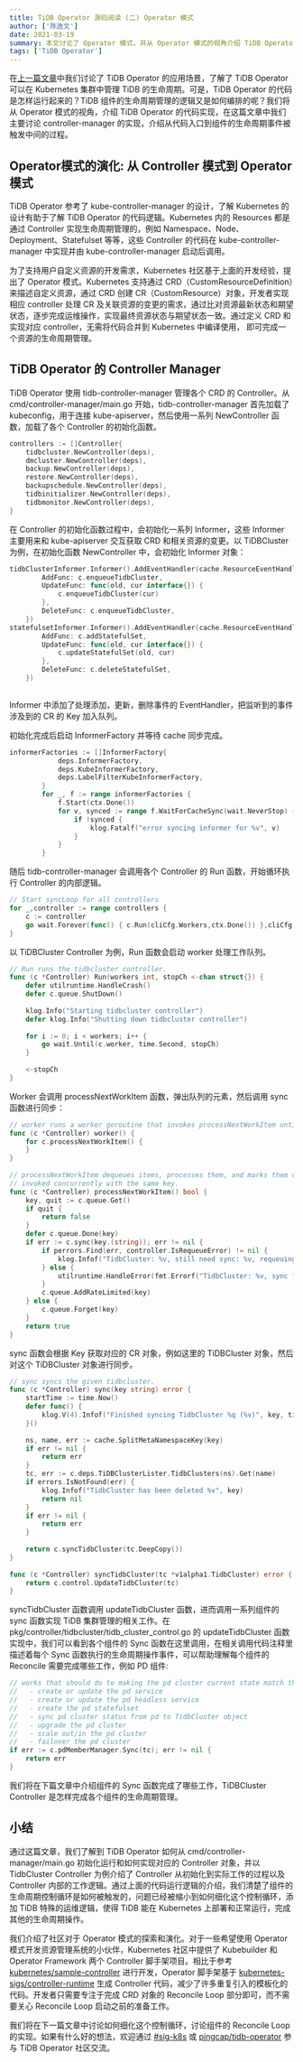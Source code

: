```yaml
---
title: TiDB Operator 源码阅读 (二) Operator 模式
author: ['陈逸文']
date: 2021-03-19
summary: 本文讨论了 Operator 模式，并从 Operator 模式的视角介绍 TiDB Operator 的代码的执行逻辑。
tags: ['TiDB Operator']
---
```


在[上一篇文章](https://pingcap.com/blog-cn/tidb-operator-source-code-1/)中我们讨论了 TiDB Operator 的应用场景，了解了 TiDB Operator 可以在 Kubernetes 集群中管理 TiDB 的生命周期。可是，TiDB Operator 的代码是怎样运行起来的？TiDB 组件的生命周期管理的逻辑又是如何编排的呢？我们将从 Operator 模式的视角，介绍 TiDB Operator 的代码实现，在这篇文章中我们主要讨论 controller-manager 的实现，介绍从代码入口到组件的生命周期事件被触发中间的过程。

## Operator模式的演化: 从 Controller 模式到 Operator 模式

TiDB Operator 参考了 kube-controller-manager 的设计，了解 Kubernetes 的设计有助于了解 TiDB Operator 的代码逻辑。Kubernetes 内的 Resources 都是通过 Controller 实现生命周期管理的，例如 Namespace、Node、Deployment、Statefulset 等等，这些 Controller 的代码在 kube-controller-manager 中实现并由 kube-controller-manager 启动后调用。

为了支持用户自定义资源的开发需求，Kubernetes 社区基于上面的开发经验，提出了 Operator 模式。Kubernetes 支持通过 CRD（CustomResourceDefinition）来描述自定义资源，通过 CRD 创建 CR（CustomResource）对象，开发者实现相应 controller 处理 CR 及关联资源的变更的需求，通过比对资源最新状态和期望状态，逐步完成运维操作，实现最终资源状态与期望状态一致。通过定义 CRD 和实现对应 controller，无需将代码合并到 Kubernetes 中编译使用， 即可完成一个资源的生命周期管理。

## TiDB Operator 的 Controller Manager

TiDB Operator 使用 tidb-controller-manager 管理各个 CRD 的 Controller。从 cmd/controller-manager/main.go 开始，tidb-controller-manager 首先加载了 kubeconfig，用于连接 kube-apiserver，然后使用一系列 NewController 函数，加载了各个 Controller 的初始化函数。

```go
controllers := []Controller{
    tidbcluster.NewController(deps),
    dmcluster.NewController(deps),
    backup.NewController(deps),
    restore.NewController(deps),
    backupschedule.NewController(deps),
    tidbinitializer.NewController(deps),
    tidbmonitor.NewController(deps),
}
```

在 Controller 的初始化函数过程中，会初始化一系列 Informer，这些 Informer 主要用来和 kube-apiserver 交互获取 CRD 和相关资源的变更。以 TiDBCluster 为例，在初始化函数 NewController 中，会初始化 Informer 对象：
 
```go
tidbClusterInformer.Informer().AddEventHandler(cache.ResourceEventHandlerFuncs{
        AddFunc: c.enqueueTidbCluster,
        UpdateFunc: func(old, cur interface{}) {
            c.enqueueTidbCluster(cur)
        },
        DeleteFunc: c.enqueueTidbCluster,
    })
statefulsetInformer.Informer().AddEventHandler(cache.ResourceEventHandlerFuncs{
        AddFunc: c.addStatefulSet,
        UpdateFunc: func(old, cur interface{}) {
            c.updateStatefulSet(old, cur)
        },
        DeleteFunc: c.deleteStatefulSet,
    })
 
```
 
Informer 中添加了处理添加，更新，删除事件的 EventHandler，把监听到的事件涉及到的 CR 的 Key 加入队列。
 
初始化完成后启动 InformerFactory 并等待 cache 同步完成。
 
```go
informerFactories := []InformerFactory{
            deps.InformerFactory,
            deps.KubeInformerFactory,
            deps.LabelFilterKubeInformerFactory,
        }
        for _, f := range informerFactories {
            f.Start(ctx.Done())
            for v, synced := range f.WaitForCacheSync(wait.NeverStop) {
                if !synced {
                    klog.Fatalf("error syncing informer for %v", v)
                }
            }
        }
```
 
随后 tidb-controller-manager 会调用各个 Controller 的 Run 函数，开始循环执行 Controller 的内部逻辑。
 
```go
// Start syncLoop for all controllers
for _,controller := range controllers {
    c := controller
    go wait.Forever(func() { c.Run(cliCfg.Workers,ctx.Done()) },cliCfg.WaitDuration)
}
```
 
以 TiDBCluster Controller 为例，Run 函数会启动 worker 处理工作队列。
 
```go
// Run runs the tidbcluster controller.
func (c *Controller) Run(workers int, stopCh <-chan struct{}) {
    defer utilruntime.HandleCrash()
    defer c.queue.ShutDown()
 
    klog.Info("Starting tidbcluster controller")
    defer klog.Info("Shutting down tidbcluster controller")
 
    for i := 0; i < workers; i++ {
        go wait.Until(c.worker, time.Second, stopCh)
    }
 
    <-stopCh
}
```
 
Worker 会调用 processNextWorkItem 函数，弹出队列的元素，然后调用 sync 函数进行同步：
 
```go
// worker runs a worker goroutine that invokes processNextWorkItem until the the controller's queue is closed
func (c *Controller) worker() {
    for c.processNextWorkItem() {
    }
}
 
// processNextWorkItem dequeues items, processes them, and marks them done. It enforces that the syncHandler is never
// invoked concurrently with the same key.
func (c *Controller) processNextWorkItem() bool {
    key, quit := c.queue.Get()
    if quit {
        return false
    }
    defer c.queue.Done(key)
    if err := c.sync(key.(string)); err != nil {
        if perrors.Find(err, controller.IsRequeueError) != nil {
            klog.Infof("TidbCluster: %v, still need sync: %v, requeuing", key.(string), err)
        } else {
            utilruntime.HandleError(fmt.Errorf("TidbCluster: %v, sync failed %v, requeuing", key.(string), err))
        }
        c.queue.AddRateLimited(key)
    } else {
        c.queue.Forget(key)
    }
    return true
}
```
 
sync 函数会根据 Key 获取对应的 CR 对象，例如这里的 TiDBCluster 对象，然后对这个 TiDBCluster 对象进行同步。
 
```go
// sync syncs the given tidbcluster.
func (c *Controller) sync(key string) error {
    startTime := time.Now()
    defer func() {
        klog.V(4).Infof("Finished syncing TidbCluster %q (%v)", key, time.Since(startTime))
    }()
 
    ns, name, err := cache.SplitMetaNamespaceKey(key)
    if err != nil {
        return err
    }
    tc, err := c.deps.TiDBClusterLister.TidbClusters(ns).Get(name)
    if errors.IsNotFound(err) {
        klog.Infof("TidbCluster has been deleted %v", key)
        return nil
    }
    if err != nil {
        return err
    }
 
    return c.syncTidbCluster(tc.DeepCopy())
}
 
func (c *Controller) syncTidbCluster(tc *v1alpha1.TidbCluster) error {
    return c.control.UpdateTidbCluster(tc)
}
```
 
syncTidbCluster 函数调用 updateTidbCluster 函数，进而调用一系列组件的 sync 函数实现 TiDB 集群管理的相关工作。在 pkg/controller/tidbcluster/tidb_cluster_control.go 的 updateTidbCluster 函数实现中，我们可以看到各个组件的 Sync 函数在这里调用，在相关调用代码注释里描述着每个 Sync 函数执行的生命周期操作事件，可以帮助理解每个组件的 Reconcile 需要完成哪些工作，例如 PD 组件:
 
```go
// works that should do to making the pd cluster current state match the desired state:
//   - create or update the pd service
//   - create or update the pd headless service
//   - create the pd statefulset
//   - sync pd cluster status from pd to TidbCluster object
//   - upgrade the pd cluster
//   - scale out/in the pd cluster
//   - failover the pd cluster
if err := c.pdMemberManager.Sync(tc); err != nil {
    return err
}
```
 
我们将在下篇文章中介绍组件的 Sync 函数完成了哪些工作，TiDBCluster Controller 是怎样完成各个组件的生命周期管理。

## 小结

通过这篇文章，我们了解到 TiDB Operator 如何从 cmd/controller-manager/main.go 初始化运行和如何实现对应的 Controller 对象，并以 TidbCluster Controller 为例介绍了 Controller 从初始化到实际工作的过程以及 Controller 内部的工作逻辑。通过上面的代码运行逻辑的介绍，我们清楚了组件的生命周期控制循环是如何被触发的，问题已经被缩小到如何细化这个控制循环，添加 TiDB 特殊的运维逻辑，使得 TiDB 能在 Kubernetes 上部署和正常运行，完成其他的生命周期操作。

我们介绍了社区对于 Operator 模式的探索和演化。对于一些希望使用 Operator 模式开发资源管理系统的小伙伴，Kubernetes 社区中提供了 Kubebuilder 和 Operator Framework 两个 Controller 脚手架项目。相比于参考 [kubernetes/sample-controller](https://github.com/kubernetes/sample-controller) 进行开发，Operator 脚手架基于 [kubernetes-sigs/controller-runtime](https://github.com/kubernetes-sigs/controller-runtime) 生成 Controller 代码，减少了许多重复引入的模板化的代码。开发者只需要专注于完成 CRD 对象的 Reconcile Loop 部分即可，而不需要关心 Reconcile Loop 启动之前的准备工作。

我们将在下一篇文章中讨论如何细化这个控制循环，讨论组件的 Reconcile Loop 的实现。如果有什么好的想法，欢迎通过 [#sig-k8s](https://slack.tidb.io/invite?team=tidb-community&channel=sig-k8s&ref=pingcap-tidb-operator) 或 [pingcap/tidb-operator](https://github.com/pingcap/tidb-operator) 参与 TiDB Operator 社区交流。

